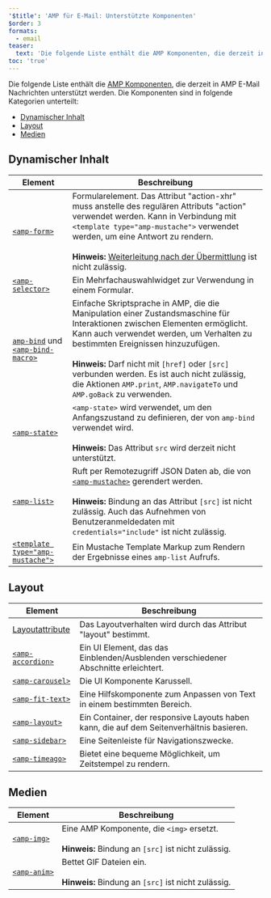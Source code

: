 ```yaml
---
'$title': 'AMP für E-Mail: Unterstützte Komponenten'
$order: 3
formats:
  - email
teaser:
  text: 'Die folgende Liste enthält die AMP Komponenten, die derzeit in AMP E-Mail Nachrichten unterstützt werden. Die Komponenten sind in folgende Kategorien unterteilt:'
toc: 'true'
---
```


<!--
This file is imported from https://github.com/ampproject/amphtml/blob/master/spec/email/amp-email-components.md.
Please do not change this file.
If you have found a bug or an issue please
have a look and request a pull request there.
-->

<!---
Copyright 2018 The AMP HTML Authors. All Rights Reserved.

Licensed under the Apache License, Version 2.0 (the "License");
you may not use this file except in compliance with the License.
You may obtain a copy of the License at

      http://www.apache.org/licenses/LICENSE-2.0

Unless required by applicable law or agreed to in writing, software
distributed under the License is distributed on an "AS-IS" BASIS,
WITHOUT WARRANTIES OR CONDITIONS OF ANY KIND, either express or implied.
See the License for the specific language governing permissions and
limitations under the License.
-->

Die folgende Liste enthält die [AMP Komponenten](https://amp.dev/documentation/components/?format=email), die derzeit in AMP E-Mail Nachrichten unterstützt werden. Die Komponenten sind in folgende Kategorien unterteilt:

- [Dynamischer Inhalt ](#dynamic-content)
- [Layout](#layout)
- [Medien ](#media)

## Dynamischer Inhalt <a name="dynamic-content"></a>

| Element                                                                                                                                                                         | Beschreibung                                                                                                                                                                                                                                                                                                                                                                                  |
| ------------------------------------------------------------------------------------------------------------------------------------------------------------------------------- | --------------------------------------------------------------------------------------------------------------------------------------------------------------------------------------------------------------------------------------------------------------------------------------------------------------------------------------------------------------------------------------------- |
| [`<amp-form>`](https://amp.dev/documentation/components/amp-form)                                                                                                               | Formularelement. Das Attribut "action-xhr" muss anstelle des regulären Attributs "action" verwendet werden. Kann in Verbindung mit `<template type="amp-mustache">` verwendet werden, um eine Antwort zu rendern. <br><br>**Hinweis:** [Weiterleitung nach der Übermittlung](https://amp.dev/documentation/components/amp-form/#redirecting-after-a-submission) ist nicht zulässig.           |
| [`<amp-selector>`](https://amp.dev/documentation/components/amp-selector)                                                                                                       | Ein Mehrfachauswahlwidget zur Verwendung in einem Formular.                                                                                                                                                                                                                                                                                                                                   |
| [`amp-bind`](https://amp.dev/documentation/components/amp-bind) und [`<amp-bind-macro>`](https://amp.dev/documentation/components/amp-bind#defining-macros-with-amp-bind-macro) | Einfache Skriptsprache in AMP, die die Manipulation einer Zustandsmaschine für Interaktionen zwischen Elementen ermöglicht. Kann auch verwendet werden, um Verhalten zu bestimmten Ereignissen hinzuzufügen.<br><br>**Hinweis:** Darf nicht mit `[href]` oder `[src]` verbunden werden. Es ist auch nicht zulässig, die Aktionen `AMP.print`, `AMP.navigateTo` und `AMP.goBack` zu verwenden. |
| [`<amp-state>`](https://amp.dev/documentation/components/amp-bind#%3Camp-state%3E-specification)                                                                                | `<amp-state>` wird verwendet, um den Anfangszustand zu definieren, der von `amp-bind` verwendet wird.<br><br>**Hinweis:** Das Attribut `src` wird derzeit nicht unterstützt.                                                                                                                                                                                                                  |
| [`<amp-list>`](https://amp.dev/documentation/components/amp-list)                                                                                                               | Ruft per Remotezugriff JSON Daten ab, die von [`<amp-mustache>`](https://amp.dev/documentation/components/amp-mustache) gerendert werden.<br><br>**Hinweis:** Bindung an das Attribut `[src]` ist nicht zulässig. Auch das Aufnehmen von Benutzeranmeldedaten mit `credentials="include"` ist nicht zulässig.                                                                                 |
| [`<template type="amp-mustache">`](https://amp.dev/documentation/components/amp-mustache)                                                                                       | Ein Mustache Template Markup zum Rendern der Ergebnisse eines `amp-list` Aufrufs.                                                                                                                                                                                                                                                                                                             |

## Layout <a name="layout"></a>

| Element                                                                                                        | Beschreibung                                                                             |
| -------------------------------------------------------------------------------------------------------------- | ---------------------------------------------------------------------------------------- |
| [Layoutattribute](https://amp.dev/documentation/guides-and-tutorials/learn/amp-html-layout/#layout-attributes) | Das Layoutverhalten wird durch das Attribut "layout" bestimmt.                           |
| [`<amp-accordion>`](https://amp.dev/documentation/components/amp-accordion)                                    | Ein UI Element, das das Einblenden/Ausblenden verschiedener Abschnitte erleichtert.      |
| [`<amp-carousel>`](https://amp.dev/documentation/components/amp-carousel)                                      | Die UI Komponente Karussell.                                                             |
| [`<amp-fit-text>`](https://amp.dev/documentation/components/amp-fit-text)                                      | Eine Hilfskomponente zum Anpassen von Text in einem bestimmten Bereich.                  |
| [`<amp-layout>`](https://amp.dev/documentation/components/amp-layout)                                          | Ein Container, der responsive Layouts haben kann, die auf dem Seitenverhältnis basieren. |
| [`<amp-sidebar>`](https://amp.dev/documentation/components/amp-sidebar)                                        | Eine Seitenleiste für Navigationszwecke.                                                 |
| [`<amp-timeago>`](https://amp.dev/documentation/components/amp-timeago)                                        | Bietet eine bequeme Möglichkeit, um Zeitstempel zu rendern.                              |

## Medien <a name="media"></a>

| Element                                                           | Beschreibung                                                                                         |
| ----------------------------------------------------------------- | ---------------------------------------------------------------------------------------------------- |
| [`<amp-img>`](https://amp.dev/documentation/components/amp-img)   | Eine AMP Komponente, die `<img>` ersetzt.<br><br>**Hinweis:** Bindung an `[src]` ist nicht zulässig. |
| [`<amp-anim>`](https://amp.dev/documentation/components/amp-anim) | Bettet GIF Dateien ein.<br><br>**Hinweis:** Bindung an `[src]` ist nicht zulässig.                   |
